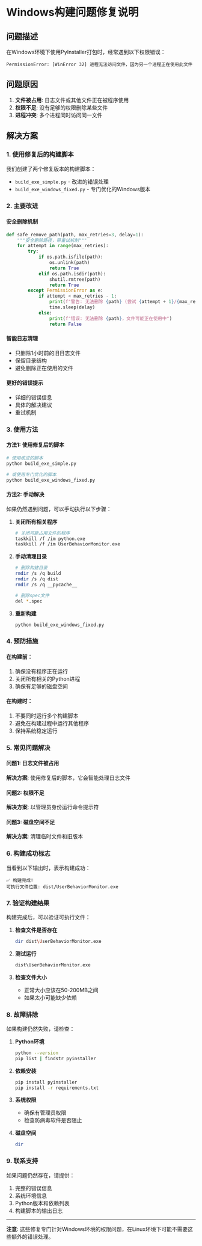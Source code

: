 # Windows构建问题修复说明

## 问题描述

在Windows环境下使用PyInstaller打包时，经常遇到以下权限错误：

```
PermissionError: [WinError 32] 进程无法访问文件，因为另一个进程正在使用此文件
```

## 问题原因

1. **文件被占用**: 日志文件或其他文件正在被程序使用
2. **权限不足**: 没有足够的权限删除某些文件
3. **进程冲突**: 多个进程同时访问同一文件

## 解决方案

### 1. 使用修复后的构建脚本

我们创建了两个修复版本的构建脚本：

- `build_exe_simple.py` - 改进的错误处理
- `build_exe_windows_fixed.py` - 专门优化的Windows版本

### 2. 主要改进

#### 安全删除机制
```python
def safe_remove_path(path, max_retries=3, delay=1):
    """安全删除路径，带重试机制"""
    for attempt in range(max_retries):
        try:
            if os.path.isfile(path):
                os.unlink(path)
                return True
            elif os.path.isdir(path):
                shutil.rmtree(path)
                return True
        except PermissionError as e:
            if attempt < max_retries - 1:
                print(f"警告: 无法删除 {path} (尝试 {attempt + 1}/{max_retries})")
                time.sleep(delay)
            else:
                print(f"错误: 无法删除 {path}，文件可能正在使用中")
                return False
```

#### 智能日志清理
- 只删除1小时前的旧日志文件
- 保留目录结构
- 避免删除正在使用的文件

#### 更好的错误提示
- 详细的错误信息
- 具体的解决建议
- 重试机制

### 3. 使用方法

#### 方法1: 使用修复后的脚本
```bash
# 使用改进的脚本
python build_exe_simple.py

# 或使用专门优化的脚本
python build_exe_windows_fixed.py
```

#### 方法2: 手动解决
如果仍然遇到问题，可以手动执行以下步骤：

1. **关闭所有相关程序**
   ```bash
   # 关闭可能占用文件的程序
   taskkill /f /im python.exe
   taskkill /f /im UserBehaviorMonitor.exe
   ```

2. **手动清理目录**
   ```bash
   # 删除构建目录
   rmdir /s /q build
   rmdir /s /q dist
   rmdir /s /q __pycache__
   
   # 删除spec文件
   del *.spec
   ```

3. **重新构建**
   ```bash
   python build_exe_windows_fixed.py
   ```

### 4. 预防措施

#### 在构建前：
1. 确保没有程序正在运行
2. 关闭所有相关的Python进程
3. 确保有足够的磁盘空间

#### 在构建时：
1. 不要同时运行多个构建脚本
2. 避免在构建过程中运行其他程序
3. 保持系统稳定运行

### 5. 常见问题解决

#### 问题1: 日志文件被占用
**解决方案**: 使用修复后的脚本，它会智能处理日志文件

#### 问题2: 权限不足
**解决方案**: 以管理员身份运行命令提示符

#### 问题3: 磁盘空间不足
**解决方案**: 清理临时文件和旧版本

### 6. 构建成功标志

当看到以下输出时，表示构建成功：

```
✅ 构建完成!
可执行文件位置: dist/UserBehaviorMonitor.exe
```

### 7. 验证构建结果

构建完成后，可以验证可执行文件：

1. **检查文件是否存在**
   ```bash
   dir dist\UserBehaviorMonitor.exe
   ```

2. **测试运行**
   ```bash
   dist\UserBehaviorMonitor.exe
   ```

3. **检查文件大小**
   - 正常大小应该在50-200MB之间
   - 如果太小可能缺少依赖

### 8. 故障排除

如果构建仍然失败，请检查：

1. **Python环境**
   ```bash
   python --version
   pip list | findstr pyinstaller
   ```

2. **依赖安装**
   ```bash
   pip install pyinstaller
   pip install -r requirements.txt
   ```

3. **系统权限**
   - 确保有管理员权限
   - 检查防病毒软件是否阻止

4. **磁盘空间**
   ```bash
   dir
   ```

### 9. 联系支持

如果问题仍然存在，请提供：

1. 完整的错误信息
2. 系统环境信息
3. Python版本和依赖列表
4. 构建脚本的输出日志

---

**注意**: 这些修复专门针对Windows环境的权限问题，在Linux环境下可能不需要这些额外的错误处理。
